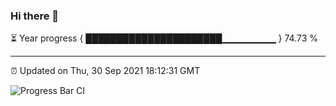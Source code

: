 ### Hi there 👋

⏳ Year progress { ██████████████████████▁▁▁▁▁▁▁▁ } 74.73 %

---

⏰ Updated on Thu, 30 Sep 2021 18:12:31 GMT

![Progress Bar CI](https://github.com/liununu/liununu/workflows/Progress%20Bar%20CI/badge.svg)
